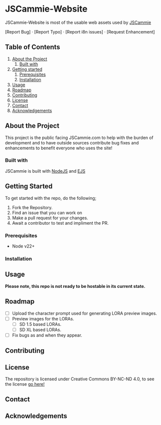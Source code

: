 # JSCammie-Website

JSCammie-Website is most of the usable web assets used by [JSCammie](https://jscammie.com)

[Report Bug] · [Report Typo] · [Report i8n issues] · [Request Enhancement]

## Table of Contents

1. [About the Project](./README.md#about-the-project)
   1. [Built with](./README.md#built-with)
2. [Getting started](./README.md#getting-started)
   1. [Prerequisites](/README.md#)
   2. [Installation](./README.md#installation)
3. [Usage](./README.md#usage)
4. [Roadmap](./README.md#roadmap)
5. [Contributing](./README.md#contributing)
6. [License](./README.md#license)
7. [Contact](./README.md#contact)
8. [Acknowledgements](./README.md#acknowledgements)

## About the Project

This project is the public facing JSCammie.com to help with the burden of development and to have outside sources contribute bug fixes and enhancements to benefit everyone who uses the site!

### Built with

JSCammie is built with [NodeJS](https://nodejs.org/en) and [EJS](https://ejs.co/)

## Getting Started

To get started with the repo, do the following;

1. Fork the Repository.
2. Find an issue that you can work on
3. Make a pull request for your changes.
4. Await a contributor to test and impliment the PR.

### Prerequisites

- Node v22+

### Installation

## Usage

**Please note, this repo is not ready to be hostable in its current state.**

## Roadmap

- [ ] Upload the character prompt used for generating LORA preview images.
- [ ] Preview images for the LORAs.
  - [ ] SD 1.5 based LORAs.
  - [ ] SD XL based LORAs.
- [ ] Fix bugs as and when they appear.

## Contributing

## License

The repository is licensed under Creative Commons BY-NC-ND 4.0, to see the license [go here!](./LICENSE)

## Contact

## Acknowledgements
